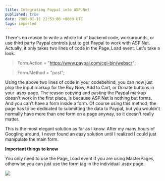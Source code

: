 ```yaml
---
title: Integrating Paypal into ASP.Net
published: true
date: 2009-01-11 22:53:00 +0000 UTC
tags: imported 
---
```

There's no reason to write a whole lot of backend code, workarounds, or use third party Paypal controls just to get Paypal to work with ASP.Net. Actually, it only takes two lines of code in the Page_Load event. Let's take a look.

> Form.Action = "https://www.paypal.com/cgi-bin/webscr";

> Form.Method = "post";

Using the above two lines of code in your codebehind, you can now just plop the input markup for the Buy Now, Add to Cart, or Donate buttons in your .aspx page. The reason copying and pasting the Paypal markup doesn't work in the first place, is because ASP.Net is nothing but forms. And you can't have a form inside a form. Of course using this method, the page has to be dedicated to submitting the data to Paypal, but you wouldn't normally have more than one form on a page anyway, so it doesn't really matter. 

This is the most elegant solution as far as I know. After my many hours of Googling around, I never found an easy solution until I realized I could just manipulate the main form.

**Important things to know**

You only need to use the Page_Load event if you are using MasterPages, otherwise you can just use the form tag in the individual .aspx page.

![][1]

[1]: http://renevo.com/aggbug.aspx?PostID=2132

